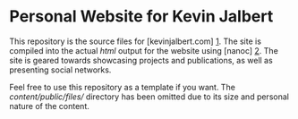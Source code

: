 # Personal Website for Kevin Jalbert
This repository is the source files for [kevinjalbert.com] [1]. The site is compiled into the actual _html_ output for the website using [nanoc] [2]. The site is geared towards showcasing projects and publications, as well as presenting social networks.

Feel free to use this repository as a template if you want. The _content/public/files/_ directory has been omitted due to its size and personal nature of the content.

  [1]: http://kevinjalbert.com
  [2]: http://nanoc.stoneship.org
